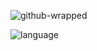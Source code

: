 ![github-wrapped](https://github.com/user-attachments/assets/8cbfe725-1994-4b4c-8e98-84c0609aeee9)

![language](https://api.githubtrends.io/user/svg/breakstring/langs?time_range=one_year&include_private=True&loc_metric=changed&compact=True&theme=dark)
